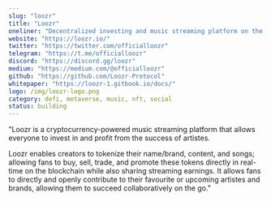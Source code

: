 ```yaml
---
slug: "loozr"
title: "Loozr"
oneliner: "Decentralized investing and music streaming platform on the Metaverse"
website: "https://loozr.io/"
twitter: "https://twitter.com/officialloozr"
telegram: "https://t.me/officialloozr"
discord: "https://discord.gg/loozr"
medium: "https://medium.com/@officialloozr"
github: "https://github.com/Loozr-Protocol"
whitepaper: "https://loozr-1.gitbook.io/docs/"
logo: /img/loozr-logo.png
category: defi, metaverse, music, nft, social
status: building
---
```


"Loozr is a cryptocurrency-powered music streaming platform that allows everyone to invest in and profit from the success of artistes.

Loozr enables creators to tokenize their name/brand, content, and songs; allowing fans to buy, sell, trade, and promote these tokens directly in real-time on the blockchain while also sharing streaming earnings. 
It allows fans to directly and openly contribute to their favourite or upcoming artistes and brands, allowing them to succeed collaboratively on the go."
